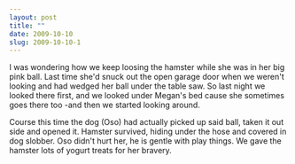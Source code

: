 ```yaml
---
layout: post
title: ""
date: 2009-10-10
slug: 2009-10-10-1
---
```


I was wondering how we keep loosing the hamster while she was in her big pink ball. Last time she&apos;d snuck out the open garage door when we weren&apos;t looking and had wedged her ball under the table saw.  So last night we looked there first, and we looked under Megan&apos;s bed cause she sometimes goes there too -and then we started looking around.

Course this time the dog (Oso) had actually picked up said ball, taken it out side and opened it. Hamster survived, hiding under the hose and covered in dog slobber.  Oso didn&apos;t hurt her, he is gentle with play things.  We gave the hamster lots of yogurt treats for her bravery.
